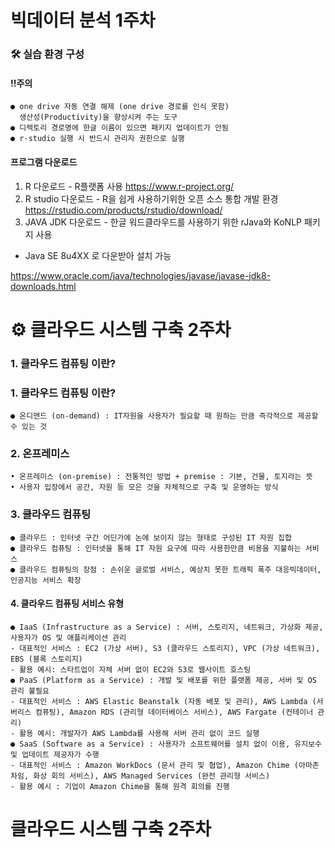 # 빅데이터 분석 1주차
### 🛠️ 실습 환경 구성
#### !!주의
    ● one drive 자동 연결 해제 (one drive 경로를 인식 못함)
      생산성(Productivity)을 향상시켜 주는 도구
    ● 디렉토리 경로명에 한글 이름이 있으면 패키지 업데이트가 안됨
    ● r-studio 실행 시 반드시 관리자 권한으로 실행

#### 프로그램 다운로드
   1. R 다운로드 - R플랫폼 사용
      <https://www.r-project.org/>
   3. R studio 다운로드 - R을 쉽게 사용하기위한 오픈 소스 통합 개발 환경                     
      <https://rstudio.com/products/rstudio/download/>
   4. JAVA JDK 다운로드 - 한글 워드클라우드를 사용하기 위한 rJava와 KoNLP 패키지 사용
* Java SE 8u4XX 로 다운받아 설치 가능
  
<https://www.oracle.com/java/technologies/javase/javase-jdk8-downloads.html>
# ⚙ 클라우드 시스템 구축 2주차
###  1. 클라우드 컴퓨팅 이란?
### 1. 클라우드 컴퓨팅 이란?
    ● 온디맨드 (on-demand) : IT자원을 사용자가 필요할 때 원하는 만큼 즉각적으로 제공할 수 있는 것
### 2. 온프레미스
    • 온프레미스 (on-premise) : 전통적인 방법 + premise : 기본, 건물, 토지라는 뜻
    • 사용자 입장에서 공간, 자원 등 모은 것을 자체적으로 구축 및 운영하는 방식
### 3. 클라우드 컴퓨팅
    ● 클라우드 : 인터넷 구간 어딘가에 논에 보이지 않는 형태로 구성된 IT 자원 집합
    ● 클라우드 컴퓨팅 : 인터넷을 통해 IT 자원 요구에 따라 사용한만큼 비용을 지불하는 서비스
    ● 클라우드 컴퓨팅의 장점 : 손쉬운 글로벌 서비스, 예상치 못한 트래픽 폭주 대응빅데이터, 인공지능 서비스 확장
#### 4. 클라우드 컴퓨팅 서비스 유형
    ● IaaS (Infrastructure as a Service) : 서버, 스토리지, 네트워크, 가상화 제공, 사용자가 OS 및 애플리케이션 관리
    - 대표적인 서비스 : EC2 (가상 서버), S3 (클라우드 스토리지), VPC (가상 네트워크), EBS (블록 스토리지)
    - 활용 예시: 스타트업이 자체 서버 없이 EC2와 S3로 웹사이트 호스팅
    ● PaaS (Platform as a Service) : 개발 및 배포를 위한 플랫폼 제공, 서버 및 OS 관리 불필요
    - 대표적인 서비스 : AWS Elastic Beanstalk (자동 배포 및 관리), AWS Lambda (서버리스 컴퓨팅), Amazon RDS (관리형 데이터베이스 서비스), AWS Fargate (컨테이너 관리)
    - 활용 예시: 개발자가 AWS Lambda를 사용해 서버 관리 없이 코드 실행
    ● SaaS (Software as a Service) : 사용자가 소프트웨어를 설치 없이 이용, 유지보수 및 업데이트 제공자가 수행
    - 대표적인 서비스 : Amazon WorkDocs (문서 관리 및 협업), Amazon Chime (아마존 차임, 화상 회의 서비스), AWS Managed Services (완전 관리형 서비스)
    - 활용 예시 : 기업이 Amazon Chime을 통해 원격 회의를 진행

# 클라우드 시스템 구축 2주차
